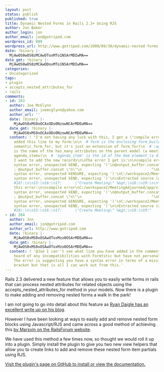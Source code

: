 ```yaml
---
layout: post
status: publish
published: true
title: Dynamic Nested Forms in Rails 2.3+ Using RJS
author: Jon Baker
author_login: jon
author_email: jon@gotripod.com
wordpress_id: 889
wordpress_url: http://www.gotripod.com/2009/09/30/dynamic-nested-forms-in-rails-2-3-using-rjs/
date: !binary |-
  MjAwOS0wOS0zMCAwOToxMTo1NSArMDIwMA==
date_gmt: !binary |-
  MjAwOS0wOS0zMCAwODoxMTo1NSArMDIwMA==
categories:
- Uncategorized
tags:
- plugin
- accepts_nested_attributes_for
- rails
comments:
- id: 263
  author: Joe McGlynn
  author_email: joemcglynn@yahoo.com
  author_url: ''
  date: !binary |-
    MjAwOS0xMS0xOCAxODo0NzowNCArMDEwMA==
  date_gmt: !binary |-
    MjAwOS0xMS0xOCAxODo0NzowNCArMDEwMA==
  content: ! "I'm not having any luck with this, I get a \"compile error\".\n\nI've
    added this line to my form:\n\n  # form is the enclosing form_builder (I'm using
    semantic_form_for, but it's just an extension of form_for)\n  # :agenda_items
    is the name of the has_many attributes on the parent model (a meeting has_many
    agenda_items)\n  # 'agenda_item' is the id of the dom element (a div) within which
    I want to add the new records\n\nThe error I get is:\n\ncompile error\nC:/workspace2/MeetingAdjourned/app/views/meetings/new.html.erb:18:
    syntax error, unexpected kEND, expecting ')'\n@output_buffer.concat \"  \";  end
    ; @output_buffer.concat \"n\"\n                                ^\nC:/workspace2/MeetingAdjourned/app/views/meetings/new.html.erb:20:
    syntax error, unexpected kENSURE, expecting ')'\nC:/workspace2/MeetingAdjourned/app/views/meetings/new.html.erb:22:
    syntax error, unexpected kEND, expecting ')'\n\nExtracted source (around line
    #18):\n\n15:\n16:\n17:      \"Create Meeting\" %&gt;\n18:\n19:\n\n\nwhich causes
    this error:\n\ncompile error\nC:/workspace2/MeetingAdjourned/app/views/meetings/new.html.erb:18:
    syntax error, unexpected kEND, expecting ')'\n@output_buffer.concat \"  \";  end
    ; @output_buffer.concat \"n\"\n                                ^\nC:/workspace2/MeetingAdjourned/app/views/meetings/new.html.erb:20:
    syntax error, unexpected kENSURE, expecting ')'\nC:/workspace2/MeetingAdjourned/app/views/meetings/new.html.erb:22:
    syntax error, unexpected kEND, expecting ')'\n\nExtracted source (around line
    #18):\n\n15:\n16:\n17:      \"Create Meeting\" %&gt;\n18:\n19:"
- id: 264
  author: Jon
  author_email: jon@gotripod.com
  author_url: http://www.gotripod.com
  date: !binary |-
    MjAwOS0xMS0xOSAwOToxMzo0OSArMDEwMA==
  date_gmt: !binary |-
    MjAwOS0xMS0xOSAwOToxMzo0OSArMDEwMA==
  content: ! '@Joe I can''t see what line you have added in the comment. I have not
    heard of any incompatibilities with Formtstic but have not personally tried it.
    The error is suggesting you have a syntax error in terms of a missing closing
    bracket but thet is all I can work out from this.'
---
```

<p>Rails 2.3 delivered a new feature that allows you to easily write forms in rails that can process nested attributes for related objects using the accepts_nested_attributes_for method in your models. Now there is a plugin to make adding and removing nested forms a walk in the park!</p>
<p>I am not going to go into detail about this feature as <a href="http://ryandaigle.com/articles/2009/2/1/what-s-new-in-edge-rails-nested-attributes#comment-form">Ryan Daigle has an excellent write up on his blog</a>.</p>
<p>However I have been looking at ways to easily add and remove nested form blocks using Javascript/RJS and came across a good method of achieving this <a href="http://railsforum.com/viewtopic.php?pid=91229">by Marsvin on the RailsForum website</a>.</p>
<p>We have used this method a few times now, so thought we would roll it up into a plugin. Simply install the plugin to give you two new view helpers that allow you to create links to add and remove these nested form item partials using RJS.</p>
<p><a href="http://github.com/miletbaker/add_nested_fields">Visit the plugin's page on GitHub to install or view the documentation.</a></p>

